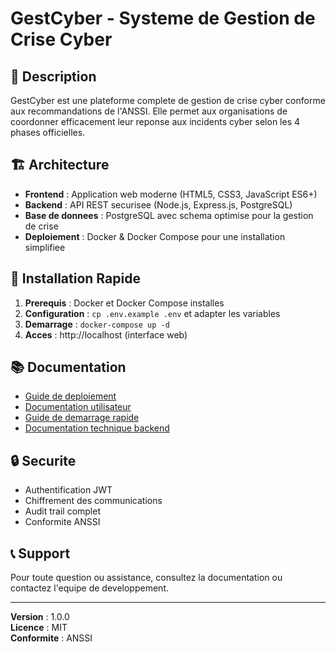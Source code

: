 # GestCyber - Systeme de Gestion de Crise Cyber

## 🎯 Description

GestCyber est une plateforme complete de gestion de crise cyber conforme aux recommandations de l'ANSSI. Elle permet aux organisations de coordonner efficacement leur reponse aux incidents cyber selon les 4 phases officielles.

## 🏗️ Architecture

- **Frontend** : Application web moderne (HTML5, CSS3, JavaScript ES6+)
- **Backend** : API REST securisee (Node.js, Express.js, PostgreSQL)
- **Base de donnees** : PostgreSQL avec schema optimise pour la gestion de crise
- **Deploiement** : Docker & Docker Compose pour une installation simplifiee

## 🚀 Installation Rapide

1. **Prerequis** : Docker et Docker Compose installes
2. **Configuration** : `cp .env.example .env` et adapter les variables
3. **Demarrage** : `docker-compose up -d`
4. **Acces** : http://localhost (interface web)

## 📚 Documentation

- [Guide de deploiement](docs/README-deploiement.md)
- [Documentation utilisateur](docs/documentation-utilisateur.md)
- [Guide de demarrage rapide](docs/quick-start-guide.md)
- [Documentation technique backend](docs/gestcyber-backend-docs.md)

## 🔒 Securite

- Authentification JWT
- Chiffrement des communications
- Audit trail complet
- Conformite ANSSI

## 📞 Support

Pour toute question ou assistance, consultez la documentation ou contactez l'equipe de developpement.

---

**Version** : 1.0.0  
**Licence** : MIT  
**Conformite** : ANSSI